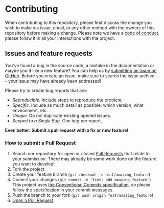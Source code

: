 # Contributing

When contributing to this repository, please first discuss the change you wish to make via issue, email, or any other method with the owners of this repository before making a change.
Please note we have a [code of conduct](CODE_OF_CONDUCT.md), please follow it in all your interactions with the project.

<!--
## Development environment setup

> **[?]**
> Proceed to describe how to setup local development environment.
> e.g:

To set up a development environment, please follow these steps:

1. Clone the repo

   ```sh
   git clone https://github.com/qubip/openssl-provider-forge-rs
   ```

2. TODO
-->

## Issues and feature requests

You've found a bug in the source code, a mistake in the documentation or maybe you'd like a new feature? You can help us by [submitting an issue on GitHub](https://github.com/qubip/openssl-provider-forge-rs/issues).
Before you create an issue, make sure to search the issue archive -- your issue may have already been addressed!

Please try to create bug reports that are:

- _Reproducible._ Include steps to reproduce the problem.
- _Specific._ Include as much detail as possible: which version, what environment, etc.
- _Unique._ Do not duplicate existing opened issues.
- _Scoped to a Single Bug._ One bug per report.

**Even better: Submit a pull request with a fix or new feature!**

### How to submit a Pull Request

1. Search our repository for open or closed
   [Pull Requests](https://github.com/qubip/openssl-provider-forge-rs/pulls)
   that relate to your submission.
   There may already be some work done on the feature you want to develop!
2. Fork the project
3. Create your feature branch (`git checkout -b feat/amazing_feature`)
4. Commit your changes (`git commit -m 'feat: add amazing_feature'`)
   This project uses [the Conventional Commits specification](https://www.conventionalcommits.org), so please follow the specification in your commit messages.
5. Push the branch to your fork (`git push origin feat/amazing_feature`)
6. [Open a Pull Request](https://github.com/qubip/openssl-provider-forge-rs/compare?expand=1)
